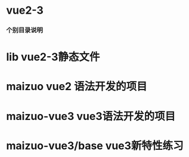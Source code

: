 # vue2-3
### 个别目录说明
# lib vue2-3静态文件
# maizuo vue2 语法开发的项目
# maizuo-vue3 vue3语法开发的项目
# maizuo-vue3/base vue3新特性练习